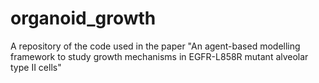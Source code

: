 # organoid_growth
A repository of the code used in the paper "An agent-based modelling framework to study growth mechanisms in EGFR-L858R mutant alveolar type II cells"
